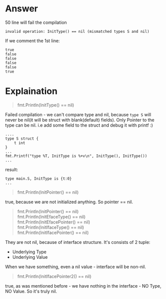 # Answer
50 line will fail the compilation
```
invalid operation: InitType() == nil (mismatched types S and nil)
```

If we comment the 1st line:
```
true
false
false
false
false
true
```

# Explaination
> fmt.Println(InitType() == nil)

Failed compilation - we can't compare type and nil, because `type S` will never be nil(it will be struct with blank(default) fields). Only Pointer to the type can be nil.
i.e add some field to the struct and debug it with printf :) 
```
....
type S struct {
	t int
}
...
fmt.Printf("type %T, InitType is %+v\n", InitType(), InitType())
...
```
result:
```
type main.S, InitType is {t:0}
...
```

> fmt.Println(InitPointer() == nil)

true, because we are not initialized anything. So pointer == nil.

> fmt.Println(InitPointer() == nil) <br>
> fmt.Println(InitEfaceType() == nil) <br>
> fmt.Println(InitEfacePointer() == nil) <br>
> fmt.Println(InitIfaceType() == nil) <br>
> fmt.Println(InitIfacePointer() == nil) <br>

They are not nil, because of interface structure. It's consists of 2 tuple:

* Underlying Type
* Underlying Value

When we have something, even a nil value - interface will be non-nil.

>fmt.Println(InitIfacePointer2() == nil)

true, as was mentioned before - we have nothing in the interface - NO Type, NO Value. So it's truly nil.
